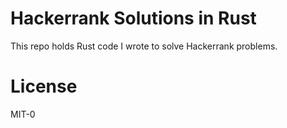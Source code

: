 # Hackerrank Solutions in Rust

This repo holds Rust code I wrote to solve Hackerrank problems. 

# License

MIT-0
